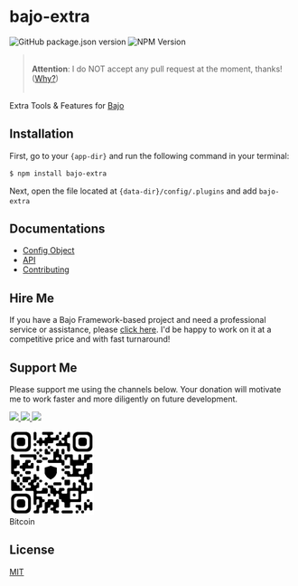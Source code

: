 # bajo-extra

![GitHub package.json version](https://img.shields.io/github/package-json/v/ardhi/bajo-extra) ![NPM Version](https://img.shields.io/npm/v/bajo-extra)

> <br />**Attention**: I do NOT accept any pull request at the moment, thanks! ([Why?](wiki/CONTRIBUTING.md))<br /><br />

Extra Tools & Features for [Bajo](https://github.com/ardhi/bajo)

## Installation

First, go to your ```{app-dir}``` and run the following command in your terminal:

```bash
$ npm install bajo-extra
```

Next, open the file located at ```{data-dir}/config/.plugins``` and add ```bajo-extra```

## Documentations

- [Config Object](wiki/CONFIG.md)
- [API](https://ardhi.github.io/bajo-extra)
- [Contributing](wiki/CONTRIBUTING.md)

## Hire Me

If you have a Bajo Framework-based project and need a professional service or assistance, please <a href="https://github.com/ardhi#professional-service">click here</a>. I'd be happy to work on it at a competitive price and with fast turnaround!

## Support Me

Please support me using the channels below. Your donation will motivate me to work faster and more diligently on future development.

<a href="https://github.com/sponsors/ardhi">
  <img src="https://img.shields.io/badge/Github-slategrey?style=flat&logo=github" height="50">
</a>
<a href="https://www.patreon.com/bajoframework">
  <img src="https://img.shields.io/badge/Patreon-f2c3b2?style=flat&logo=patreon" height="50">
</a>
<a href="https://www.paypal.com/ncp/payment/EWLERL7SCUU64">
  <img src="https://img.shields.io/badge/Paypal-blue?style=flat&logo=paypal" height="50">
</a>

<p>
<div><img alt="bc1qwtv78cwp9ef8hnqaw84fxg5856l0pggqe32g6f" src="docs/static/bitcoin.jpeg" width="150" height="150" /><br>Bitcoin</div>
</p>

## License

[MIT](LICENSE)
